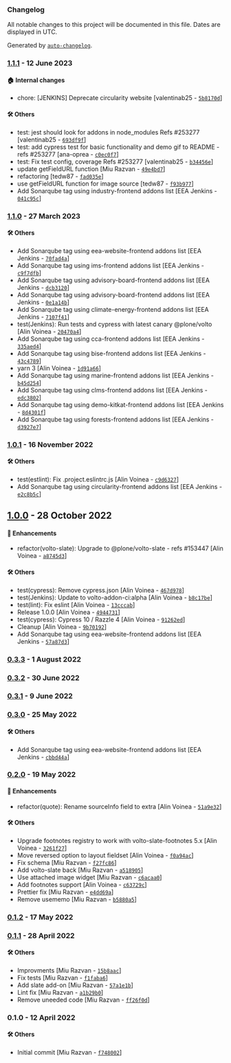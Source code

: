 ### Changelog

All notable changes to this project will be documented in this file. Dates are displayed in UTC.

Generated by [`auto-changelog`](https://github.com/CookPete/auto-changelog).

### [1.1.1](https://github.com/eea/volto-quote-block/compare/1.1.0...1.1.1) - 12 June 2023

#### :house: Internal changes

- chore: [JENKINS] Deprecate circularity website [valentinab25 - [`5b8170d`](https://github.com/eea/volto-quote-block/commit/5b8170d33b19d7385f2024437f54360e93819fa6)]

#### :hammer_and_wrench: Others

- test: jest should look for addons in node_modules Refs #253277 [valentinab25 - [`693df9f`](https://github.com/eea/volto-quote-block/commit/693df9fff1f0feb438cf95837416b7a406f8395e)]
- test: add cypress test for basic functionality and demo gif to README - refs #253277 [ana-oprea - [`c0ec0f7`](https://github.com/eea/volto-quote-block/commit/c0ec0f7dd552c75bb54a61af13c37810dd5a2648)]
- test: Fix test config, coverage Refs #253277 [valentinab25 - [`b34456e`](https://github.com/eea/volto-quote-block/commit/b34456ebfaa3df66164487d37cfcba1f18fb6bb1)]
- update getFieldURL function [Miu Razvan - [`49e4bd7`](https://github.com/eea/volto-quote-block/commit/49e4bd73b11d5f2a08444a4550d32fb243d79f97)]
- refactoring [tedw87 - [`fad035e`](https://github.com/eea/volto-quote-block/commit/fad035e7487e7e4b9190c2f85e425b0cfcc4ddd6)]
- use getFieldURL function for image source [tedw87 - [`f93b977`](https://github.com/eea/volto-quote-block/commit/f93b9771d609f4006142d481ecd817b088f91683)]
- Add Sonarqube tag using industry-frontend addons list [EEA Jenkins - [`041c95c`](https://github.com/eea/volto-quote-block/commit/041c95cdc43a3befc039cc05f5db11dee4933a5e)]
### [1.1.0](https://github.com/eea/volto-quote-block/compare/1.0.1...1.1.0) - 27 March 2023

#### :hammer_and_wrench: Others

- Add Sonarqube tag using eea-website-frontend addons list [EEA Jenkins - [`70fad4a`](https://github.com/eea/volto-quote-block/commit/70fad4a7a53128504d49566d67b2e98d4f0e1c6e)]
- Add Sonarqube tag using ims-frontend addons list [EEA Jenkins - [`c9f7dfb`](https://github.com/eea/volto-quote-block/commit/c9f7dfbf612351cb7fe1b410558871af4f44bdb0)]
- Add Sonarqube tag using advisory-board-frontend addons list [EEA Jenkins - [`dcb3120`](https://github.com/eea/volto-quote-block/commit/dcb3120733b3c66ab5ae780461de17874f9337cd)]
- Add Sonarqube tag using advisory-board-frontend addons list [EEA Jenkins - [`0e1a14b`](https://github.com/eea/volto-quote-block/commit/0e1a14b5c324285c5d34489920f833d0b4d8b722)]
- Add Sonarqube tag using climate-energy-frontend addons list [EEA Jenkins - [`7107f41`](https://github.com/eea/volto-quote-block/commit/7107f415c429adee00650a87ec5874374e06916a)]
- test(Jenkins): Run tests and cypress with latest canary @plone/volto [Alin Voinea - [`20470a4`](https://github.com/eea/volto-quote-block/commit/20470a452c91a7f8cee537958ddafa6481c5a098)]
- Add Sonarqube tag using cca-frontend addons list [EEA Jenkins - [`335aed4`](https://github.com/eea/volto-quote-block/commit/335aed4cefaa41662faf2daf018c81ac5c0450fe)]
- Add Sonarqube tag using bise-frontend addons list [EEA Jenkins - [`43c4789`](https://github.com/eea/volto-quote-block/commit/43c478928259ce1cf71dc64db71761ba5e738db0)]
- yarn 3 [Alin Voinea - [`1d91a66`](https://github.com/eea/volto-quote-block/commit/1d91a66e4efbf1585483dafe90e9233e37ef6907)]
- Add Sonarqube tag using marine-frontend addons list [EEA Jenkins - [`b45d254`](https://github.com/eea/volto-quote-block/commit/b45d254ff2a4e8beecbe1dc233b844655bdfd156)]
- Add Sonarqube tag using clms-frontend addons list [EEA Jenkins - [`edc3802`](https://github.com/eea/volto-quote-block/commit/edc380248dd51d8b795396eb9938076a64dd0302)]
- Add Sonarqube tag using demo-kitkat-frontend addons list [EEA Jenkins - [`8d4301f`](https://github.com/eea/volto-quote-block/commit/8d4301f87c4d9afacd3f760f83d4b4329eb4a49f)]
- Add Sonarqube tag using forests-frontend addons list [EEA Jenkins - [`d3927e7`](https://github.com/eea/volto-quote-block/commit/d3927e75ea0d002402df2e606f836b006636dd2f)]
### [1.0.1](https://github.com/eea/volto-quote-block/compare/1.0.0...1.0.1) - 16 November 2022

#### :hammer_and_wrench: Others

- test(estlint): Fix .project.eslintrc.js [Alin Voinea - [`c9d6327`](https://github.com/eea/volto-quote-block/commit/c9d632748b3040478977699ca39c0e0f76ab840e)]
- Add Sonarqube tag using circularity-frontend addons list [EEA Jenkins - [`e2c8b5c`](https://github.com/eea/volto-quote-block/commit/e2c8b5c0f76bb59411d944a8d431b882f7b5cec6)]
## [1.0.0](https://github.com/eea/volto-quote-block/compare/0.3.3...1.0.0) - 28 October 2022

#### :nail_care: Enhancements

- refactor(volto-slate): Upgrade to @plone/volto-slate - refs #153447 [Alin Voinea - [`a8745d3`](https://github.com/eea/volto-quote-block/commit/a8745d30aadf8bf23bab81d655ccff07beae3e76)]

#### :hammer_and_wrench: Others

- test(cypress): Remove cypress.json [Alin Voinea - [`467d978`](https://github.com/eea/volto-quote-block/commit/467d978dba7dc792bce569b95e10471971d91eca)]
- test(Jenkins): Update to volto-addon-ci:alpha [Alin Voinea - [`b8c17be`](https://github.com/eea/volto-quote-block/commit/b8c17be3b332423260d5a663ff649a4ec30d29a7)]
- test(lint): Fix eslint [Alin Voinea - [`13cccab`](https://github.com/eea/volto-quote-block/commit/13cccab93c79a428d0655c93c2eb58594df8dbc2)]
- Release 1.0.0 [Alin Voinea - [`4944731`](https://github.com/eea/volto-quote-block/commit/4944731b1c7b9b80620311909202bb75c894760c)]
- test(cypress): Cypress 10 / Razzle 4 [Alin Voinea - [`91262ed`](https://github.com/eea/volto-quote-block/commit/91262eddb7272d12686cdb71952c607846cecb5d)]
- Cleanup [Alin Voinea - [`9b70192`](https://github.com/eea/volto-quote-block/commit/9b7019284a8e2159248cfa6109c8c0f84c6273d8)]
- Add Sonarqube tag using eea-website-frontend addons list [EEA Jenkins - [`57a87d3`](https://github.com/eea/volto-quote-block/commit/57a87d3474a6390b77c2b1b983cd932bf2dd824f)]
### [0.3.3](https://github.com/eea/volto-quote-block/compare/0.3.2...0.3.3) - 1 August 2022

### [0.3.2](https://github.com/eea/volto-quote-block/compare/0.3.1...0.3.2) - 30 June 2022

### [0.3.1](https://github.com/eea/volto-quote-block/compare/0.3.0...0.3.1) - 9 June 2022

### [0.3.0](https://github.com/eea/volto-quote-block/compare/0.2.0...0.3.0) - 25 May 2022

#### :hammer_and_wrench: Others

- Add Sonarqube tag using eea-website-frontend addons list [EEA Jenkins - [`cbbd44a`](https://github.com/eea/volto-quote-block/commit/cbbd44a578ddb6904ef1c7bb0053549029c7447b)]
### [0.2.0](https://github.com/eea/volto-quote-block/compare/0.1.2...0.2.0) - 19 May 2022

#### :nail_care: Enhancements

- refactor(quote): Rename sourceInfo field to extra [Alin Voinea - [`51a9e32`](https://github.com/eea/volto-quote-block/commit/51a9e329e6d0a8b1caaadd42ccad1bd54e862210)]

#### :hammer_and_wrench: Others

- Upgrade footnotes registry to work with volto-slate-footnotes 5.x [Alin Voinea - [`3261f27`](https://github.com/eea/volto-quote-block/commit/3261f27d8749a022171ecdf8c854da832c40a2b9)]
- Move reversed option to layout fieldset [Alin Voinea - [`f0a94ac`](https://github.com/eea/volto-quote-block/commit/f0a94ac92820adc661030b095dc91fe048791e26)]
- Fix schema [Miu Razvan - [`f27fc86`](https://github.com/eea/volto-quote-block/commit/f27fc86025a004adc700f4f8ba36a080626a94af)]
- Add volto-slate back [Miu Razvan - [`a518905`](https://github.com/eea/volto-quote-block/commit/a518905f5a7a98213db0fd99396334dd2dbacef2)]
- Use attached image widget [Miu Razvan - [`c6acaa0`](https://github.com/eea/volto-quote-block/commit/c6acaa08ab9d985c963debff78e4d989b90556ac)]
- Add footnotes support [Alin Voinea - [`c63729c`](https://github.com/eea/volto-quote-block/commit/c63729cafce78dfe98d875d70214b3d8fd6c1f11)]
- Prettier fix [Miu Razvan - [`e4dd69a`](https://github.com/eea/volto-quote-block/commit/e4dd69a3051da854435093dc30f8048a650798a2)]
- Remove usememo [Miu Razvan - [`b5880a5`](https://github.com/eea/volto-quote-block/commit/b5880a5a1cf5c9889ec4c211c60f51986fd6255d)]
### [0.1.2](https://github.com/eea/volto-quote-block/compare/0.1.1...0.1.2) - 17 May 2022

### [0.1.1](https://github.com/eea/volto-quote-block/compare/0.1.0...0.1.1) - 28 April 2022

#### :hammer_and_wrench: Others

- Improvments [Miu Razvan - [`15b8aac`](https://github.com/eea/volto-quote-block/commit/15b8aac6b575af5b6b05d32cbfd32d8c603b2eb3)]
- Fix tests [Miu Razvan - [`f1faba6`](https://github.com/eea/volto-quote-block/commit/f1faba692370b519c690a831efe80f26d1e9a8cc)]
- Add slate add-on [Miu Razvan - [`57a1e1b`](https://github.com/eea/volto-quote-block/commit/57a1e1bd5d68ec08afb24d6a51346ad54fa891b3)]
- Lint fix [Miu Razvan - [`a1b29b0`](https://github.com/eea/volto-quote-block/commit/a1b29b0ceee5606ec14edd8d60e3196019b07506)]
- Remove uneeded code [Miu Razvan - [`ff26f0d`](https://github.com/eea/volto-quote-block/commit/ff26f0d60193f70e993522f5f3f1328ce3ce6e11)]
### 0.1.0 - 12 April 2022

#### :hammer_and_wrench: Others

- Initial commit [Miu Razvan - [`f748002`](https://github.com/eea/volto-quote-block/commit/f7480020346c8069fc825a439183b8f73445d62c)]

